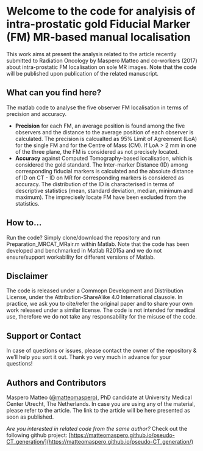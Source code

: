 # Welcome to the code for analyisis of intra-prostatic gold Fiducial Marker (FM) MR-based manual localisation

This work aims at present the analysis related to the article recently submitted to Radiation Oncology by Maspero Matteo and co-workers (2017) about intra-prostatic FM localisation on sole MR images.
Note that the code will be published upon publication of the related manuscript.

## What can you find here?

The matlab code to analyse the five observer FM localisation in terms of precision and accuracy.
* **Precision** for each FM, an average position is found among the five observers and the distance to the average position of each observer is calculated. The precision is calcualted as 95% Limit of Agreement (LoA) for the single FM and for the Centre of Mass (CM). If LoA > 2 mm in one of the three plane, the FM is considered as not precisely located.
* **Accuracy** against Computed Tomography-based localisation, which is considered the gold standard. The Inter-marker Distance (ID) among corresponding fiducial markers is calculated and the absolute distance of ID on CT - ID on MR for corresponding markers is considered as accuracy. The distribution of the ID is characterised in terms of descriptive statistics (mean, standard deviation, median, minimum and maximum). The imprecisely locate FM have been excluded from the statistics.

## How to...

Run the code? Simply clone/download the repository and run Preparation_MRCAT_MRair.m within Matlab. Note that the code has been developed and benchmarked in Matlab R2015a and we do not ensure/support workability for different versions of Matlab.

## Disclaimer

The code is released under a Commopn Development and Distribution License, under the Attribution-ShareAlike 4.0 International clausole. In practice, we ask you to cite/refer the original paper and to share your own work released under a similar license.
The code is not intended for medical use, therefore we do not take any responsability for the misuse of the code.

## Support or Contact

In case of questions or issues, please contact the owner of the repository & we’ll help you sort it out. Thank yo very much in advance for your questions!

## Authors and Contributors

Maspero Matteo ([@matteomaspero](https://github.com/matteomaspero)), PhD candidate at University Medical Center Utrecht, The Netherlands. In case you are using any of the material, please refer to the article. The link to the article will be here presented as soon as published.

_Are you interested in related code from the same author?_
Check out the following github project: [https://matteomaspero.github.io/pseudo-CT_generation/](https://matteomaspero.github.io/pseudo-CT_generation/)
